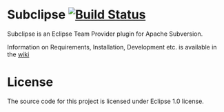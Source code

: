 # Subclipse  [![Build Status](https://github.com/subclipse/subclipse/workflows/Subclipse%20Build/badge.svg)](https://github.com/subclipse/subclipse/actions)

Subclipse is an Eclipse Team Provider plugin for Apache Subversion. 

Information on Requirements, Installation, Development etc. is available in the [wiki](https://github.com/subclipse/subclipse/wiki)

# License
The source code for this project is licensed under Eclipse 1.0 license.
